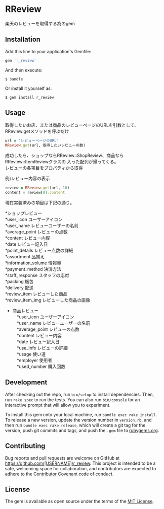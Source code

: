 # RReview

楽天のレビューを取得する為のgem

## Installation

Add this line to your application's Gemfile:

```ruby
gem 'r_review'
```

And then execute:

    $ bundle

Or install it yourself as:

    $ gem install r_review

## Usage

取得したいお店、または商品のレビューページのURLを引数として、
RReview.getメソッドを呼ぶだけ

```ruby
url = 'レビューページのURL'
RReview.get(url, 取得したいレビューの数)
```

成功したら、ショップならRReview::ShopReview、商品ならRReview::ItemReviewクラスの
入った配列が帰ってくる。  
レビューの各項目をプロパティから取得

例)レビュー内容の表示
```ruby
review = RReview.get(url, 10)
content = review[0].content
```

現在実装済みの項目は下記の通り。

*ショップレビュー  
  *user_icon ユーザーアイコン  
  *user_name レビューユーザーの名前  
  *average_point レビューの点数  
  *content レビュー内容  
  *date レビュー記入日  
  *point_details レビュー点数の詳細  
  *assortment 品揃え  
    *information_volume 情報量  
    *payment_method 決済方法  
    *staff_response スタッフの応対  
    *packing 梱包  
    *delivery 配送  
  *review_item レビューした商品  
  *review_item_img レビューした商品の画像  

* 商品レビュー  
　*user_icon ユーザーアイコン  
　*user_name レビューユーザーの名前  
　*average_point レビューの点数  
　*content レビュー内容  
　*date レビュー記入日  
　*use_info レビューの詳細  
  　*usage 使い道  
  　*employer 使用者  
  　*used_number 購入回数  

## Development

After checking out the repo, run `bin/setup` to install dependencies. Then, run `rake spec` to run the tests. You can also run `bin/console` for an interactive prompt that will allow you to experiment.

To install this gem onto your local machine, run `bundle exec rake install`. To release a new version, update the version number in `version.rb`, and then run `bundle exec rake release`, which will create a git tag for the version, push git commits and tags, and push the `.gem` file to [rubygems.org](https://rubygems.org).

## Contributing

Bug reports and pull requests are welcome on GitHub at https://github.com/[USERNAME]/r_review. This project is intended to be a safe, welcoming space for collaboration, and contributors are expected to adhere to the [Contributor Covenant](http://contributor-covenant.org) code of conduct.


## License

The gem is available as open source under the terms of the [MIT License](http://opensource.org/licenses/MIT).
